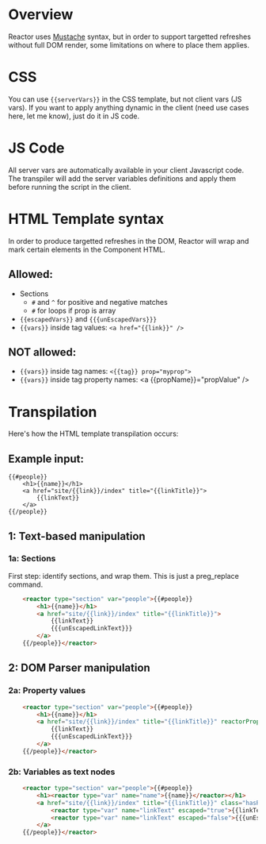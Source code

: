 
# Overview

Reactor uses [Mustache](https://mustache.github.io/) syntax, but in order to support targetted refreshes without full DOM render, some limitations on where to place them applies.

# CSS

You can use `{{serverVars}}` in the CSS template, but not client vars (JS vars). If you want to apply anything dynamic in the client (need use cases here, let me know), just do it in JS code.

# JS Code

All server vars are automatically available in your client Javascript code. The transpiler will add the server variables definitions and apply them before running the script in the client.

# HTML Template syntax

In order to produce targetted refreshes in the DOM, Reactor will wrap and mark certain elements in the Component HTML.

## Allowed:

* Sections
  * `#` and `^` for positive and negative matches
  * `#` for loops if prop is array
* `{{escapedVars}}` and `{{{unEscapedVars}}}`
* `{{vars}}` inside tag values: `<a href="{{link}}" />`

## NOT allowed:

* `{{vars}}` inside tag names: `<{{tag}} prop="myprop">`
* `{{vars}}` inside tag property names: <a {{propName}}="propValue" />


# Transpilation

Here's how the HTML template transpilation occurs:

## Example input:

    {{#people}}
        <h1>{{name}}</h1>
        <a href="site/{{link}}/index" title="{{linkTitle}}">
            {{linkText}}
        </a>
    {{/people}}

## 1: Text-based manipulation

### 1a: Sections

First step: identify sections, and wrap them. This is just a preg_replace command.

```html
    <reactor type="section" var="people">{{#people}}
        <h1>{{name}}</h1>
        <a href="site/{{link}}/index" title="{{linkTitle}}">
            {{linkText}}
            {{{unEscapedLinkText}}}
        </a>
    {{/people}}</reactor>
```

## 2: DOM Parser manipulation

### 2a: Property values

```html
    <reactor type="section" var="people">{{#people}}
        <h1>{{name}}</h1>
        <a href="site/{{link}}/index" title="{{linkTitle}}" reactorProperties="link,linkTitle">
            {{linkText}}
            {{{unEscapedLinkText}}}
        </a>
    {{/people}}</reactor>
```

### 2b: Variables as text nodes

```html
    <reactor type="section" var="people">{{#people}}
        <h1><reactor type="var" name="name">{{name}}</reactor></h1>
        <a href="site/{{link}}/index" title="{{linkTitle}}" class="hasReactorProperties" reactorProperties="link,linkTitle">
            <reactor type="var" name="linkText" escaped="true">{{linkText}}</reactor>
            <reactor type="var" name="linkText" escaped="false">{{{unEscapedLinkText}}}</reactor>
        </a>
    {{/people}}</reactor>
```
